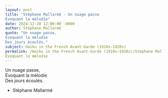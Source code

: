 ```yaml
---
layout: post
title: "Stéphane Mallarmé - Un nuage passe  
Évoquant la mélodie"
date: 2024-12-28 12:00:00 -0000
author: Stéphane Mallarmé
quote: "Un nuage passe,  
Évoquant la mélodie  
Des jours écoulés."
subject: Haiku in the French Avant-Garde (1910s–1920s)
permalink: /Haiku in the French Avant-Garde (1910s–1920s)/Stéphane Mallarmé/Stéphane Mallarmé - Un nuage passe  
Évoquant la mélodie
---
```


Un nuage passe,  
Évoquant la mélodie  
Des jours écoulés.

- Stéphane Mallarmé
